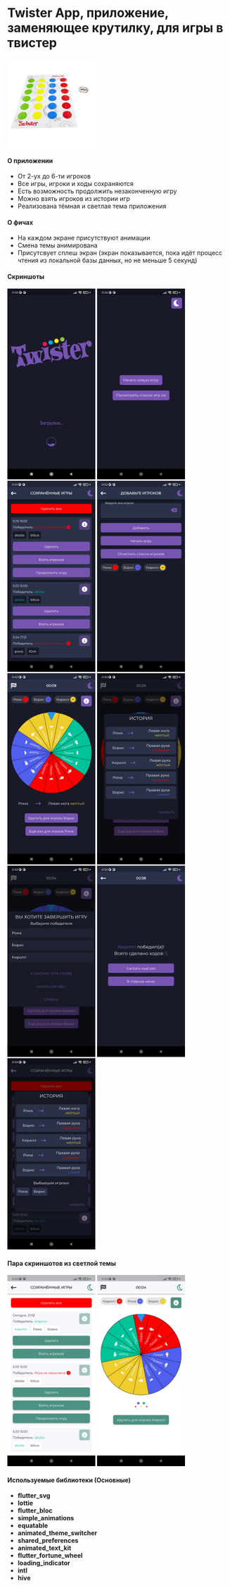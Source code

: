 # Twister App, приложение, заменяющее крутилку, для игры в твистер

<img src="/assets/screenshots/twister_game.jpg" alt="twister_game" width="200"/>

#### О приложении
- От 2-ух до 6-ти игроков
- Все игры, игроки и ходы сохраняются
- Есть возможность продолжить незаконченную игру
- Можно взять игроков из истории игр
- Реализована тёмная и светлая тема приложения

#### О фичах
- На каждом экране присутствуют анимации
- Смена темы анимирована
- Присутсвует сплеш экран (экран показывается, пока идёт процесс чтения из локальной базы данных, но не меньше 5 секунд)

#### Скриншоты
<img src="/assets/screenshots/loading_app.jpg" alt="loading_app" width="200"/> <img src="/assets/screenshots/home_screen.jpg" alt="home_screen" width="200"/> <img src="/assets/screenshots/saved_games.jpg" alt="saved_games" width="200"/>
<img src="/assets/screenshots/added_players_screen.jpg" alt="added_players_screen" width="200"/> <img src="/assets/screenshots/wheel.jpg" alt="wheel" width="200"/> <img src="/assets/screenshots/history_in_game.jpg" alt="history_in_game" width="200"/>
<img src="/assets/screenshots/quit_dialog.jpg" alt="quit_dialog" width="200"/> <img src="/assets/screenshots/end_game.jpg" alt="end_game" width="200"/> <img src="/assets/screenshots/history_in_saved.jpg" alt="history_in_saved" width="200"/>

#### Пара скриншотов из светлой темы
<img src="/assets/screenshots/saved_games_light.jpg" alt="saved_games_light" width="200"/> <img src="/assets/screenshots/wheel_light.jpg" alt="wheel_light" width="200"/>

#### Используемые библиотеки (Основные)
- **flutter_svg**
- **lottie**
- **flutter_bloc**
- **simple_animations**
- **equatable**
- **animated_theme_switcher**
- **shared_preferences**
- **animated_text_kit**
- **flutter_fortune_wheel**
- **loading_indicator**
- **intl**
- **hive**